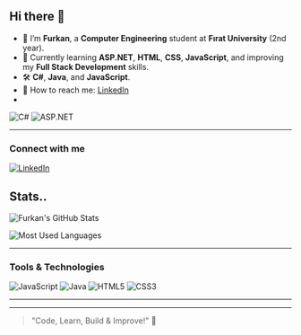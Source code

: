 ## Hi there 👋

- 🌟 I’m **Furkan**, a **Computer Engineering** student at **Fırat University** (2nd year).
- 🌱 Currently learning **ASP.NET**, **HTML**, **CSS**, **JavaScript**, and improving my **Full Stack Development** skills.
- 🛠️  **C#**, **Java**, and **JavaScript**.
- 👥 How to reach me: [LinkedIn](https://www.linkedin.com/in/furkan-k%C4%B1z%C4%B1ltoprak-a994121a7)
- 
![C#](https://img.shields.io/badge/C%23-239120?style=for-the-badge&logo=c-sharp&logoColor=white)
![ASP.NET](https://img.shields.io/badge/ASP.NET-5C2D91?style=for-the-badge&logo=.net&logoColor=white)



---
### Connect with me

[![LinkedIn](https://img.shields.io/badge/LinkedIn-0A66C2?style=for-the-badge&logo=linkedin&logoColor=white)](https://www.linkedin.com/in/furkan-k%C4%B1z%C4%B1ltoprak-a994121a7)

## Stats..

![Furkan's GitHub Stats](https://github-readme-stats.vercel.app/api?username=your-github-username&show_icons=true&theme=dark)

![Most Used Languages](https://github-readme-stats.vercel.app/api/top-langs/?username=your-github-username&layout=compact&theme=dark)

---

### Tools & Technologies

![JavaScript](https://img.shields.io/badge/JavaScript-F7DF1E?style=for-the-badge&logo=javascript&logoColor=black)
![Java](https://img.shields.io/badge/Java-007396?style=for-the-badge&logo=java&logoColor=white)
![HTML5](https://img.shields.io/badge/HTML5-E34F26?style=for-the-badge&logo=html5&logoColor=white)
![CSS3](https://img.shields.io/badge/CSS3-1572B6?style=for-the-badge&logo=css3&logoColor=white)

---



---

> "Code, Learn, Build & Improve!" 🚀
